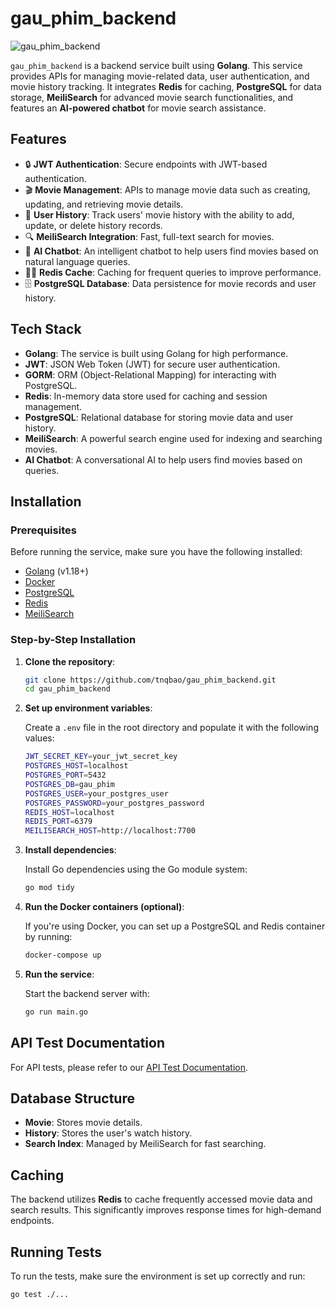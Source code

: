 # gau_phim_backend

![gau_phim_backend](https://img.shields.io/badge/Service-gau_phim_backend-blue)

`gau_phim_backend` is a backend service built using **Golang**. This service provides APIs for managing movie-related data, user authentication, and movie history tracking. It integrates **Redis** for caching, **PostgreSQL** for data storage, **MeiliSearch** for advanced movie search functionalities, and features an **AI-powered chatbot** for movie search assistance.

## Features

- 🔒 **JWT Authentication**: Secure endpoints with JWT-based authentication.
- 🎬 **Movie Management**: APIs to manage movie data such as creating, updating, and retrieving movie details.
- 📜 **User History**: Track users' movie history with the ability to add, update, or delete history records.
- 🔍 **MeiliSearch Integration**: Fast, full-text search for movies.
- 🧠 **AI Chatbot**: An intelligent chatbot to help users find movies based on natural language queries.
- 🧑‍💻 **Redis Cache**: Caching for frequent queries to improve performance.
- 🗄️ **PostgreSQL Database**: Data persistence for movie records and user history.

## Tech Stack

- **Golang**: The service is built using Golang for high performance.
- **JWT**: JSON Web Token (JWT) for secure user authentication.
- **GORM**: ORM (Object-Relational Mapping) for interacting with PostgreSQL.
- **Redis**: In-memory data store used for caching and session management.
- **PostgreSQL**: Relational database for storing movie data and user history.
- **MeiliSearch**: A powerful search engine used for indexing and searching movies.
- **AI Chatbot**: A conversational AI to help users find movies based on queries.

## Installation

### Prerequisites

Before running the service, make sure you have the following installed:

- [Golang](https://golang.org/dl/) (v1.18+)
- [Docker](https://www.docker.com/get-started)
- [PostgreSQL](https://www.postgresql.org/download/)
- [Redis](https://redis.io/download)
- [MeiliSearch](https://www.meilisearch.com/docs/)

### Step-by-Step Installation

1. **Clone the repository**:

    ```bash
    git clone https://github.com/tnqbao/gau_phim_backend.git
    cd gau_phim_backend
    ```

2. **Set up environment variables**:

   Create a `.env` file in the root directory and populate it with the following values:

    ```bash
    JWT_SECRET_KEY=your_jwt_secret_key
    POSTGRES_HOST=localhost
    POSTGRES_PORT=5432
    POSTGRES_DB=gau_phim
    POSTGRES_USER=your_postgres_user
    POSTGRES_PASSWORD=your_postgres_password
    REDIS_HOST=localhost
    REDIS_PORT=6379
    MEILISEARCH_HOST=http://localhost:7700
    ```

3. **Install dependencies**:

   Install Go dependencies using the Go module system:

    ```bash
    go mod tidy
    ```

4. **Run the Docker containers (optional)**:

   If you're using Docker, you can set up a PostgreSQL and Redis container by running:

    ```bash
    docker-compose up
    ```

5. **Run the service**:

   Start the backend server with:

    ```bash
    go run main.go
    ```

## API Test Documentation

For API tests, please refer to our [API Test Documentation](https://nzs2rc26yh.apidog.io).

## Database Structure

- **Movie**: Stores movie details.
- **History**: Stores the user's watch history.
- **Search Index**: Managed by MeiliSearch for fast searching.

## Caching

The backend utilizes **Redis** to cache frequently accessed movie data and search results. This significantly improves response times for high-demand endpoints.

## Running Tests

To run the tests, make sure the environment is set up correctly and run:

```bash
go test ./...
